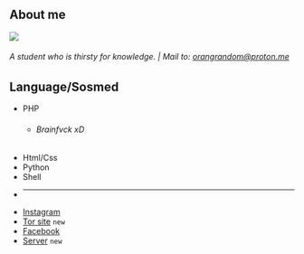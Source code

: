 <!--<img src="68747470733a2f2f70726f626f742e6d656469612f394575424971676170492e676966.gif" alt="hay" width="800" height="3"><div align="center">-->

## About me

<img id="flux10n" src="https://github-stats-alpha.vercel.app/api/?username=flux10n&cc=000&tc=9500ff&ic=FF0000&bc=dd00ff"/>

###### A student who is thirsty for knowledge. | Mail to: orangrandom@proton.me

## Language/Sosmed

- PHP
  - ###### Brainfvck xD
- Html/Css
- Python
- Shell
- ****
- [Instagram](instagram.com/zuck)
- [Tor site](domain.onion) `new`
- [Facebook](https://facebook.com/zuck)
- [Server](discord.com/) `new` 

<!--<img src="https://github-readme-stats.vercel.app/api?username=flux10n&border_color=9500ff&show_icons=true&bg_color=0d1116&title_color=ce09ec&text_color=a4aacb&icon_color=007ec6">-->
<!--<img src="68747470733a2f2f70726f626f742e6d656469612f394575424971676170492e676966.gif" alt="hay" width="800" height="3"><div align="center">-->


